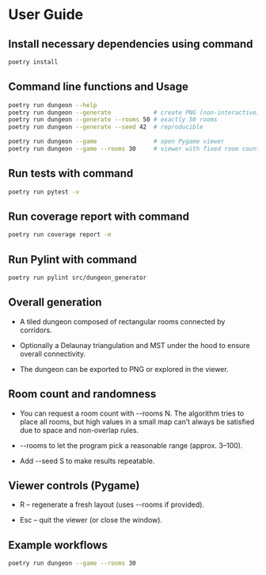 # User Guide
## Install necessary dependencies using command
```bash
poetry install 
```

## Command line functions and Usage
```bash
poetry run dungeon --help
poetry run dungeon --generate            # create PNG (non-interactive)
poetry run dungeon --generate --rooms 50 # exactly 50 rooms
poetry run dungeon --generate --seed 42  # reproducible

poetry run dungeon --game                # open Pygame viewer
poetry run dungeon --game --rooms 30     # viewer with fixed room count
```

## Run tests with command
```bash
poetry run pytest -v
```

## Run coverage report with command
```bash
poetry run coverage report -m
```

## Run Pylint with command
```bash
poetry run pylint src/dungeon_generator
```

## Overall generation

- A tiled dungeon composed of rectangular rooms connected by corridors.

- Optionally a Delaunay triangulation and MST under the hood to ensure overall connectivity.

- The dungeon can be exported to PNG or explored in the viewer.

## Room count and randomness

- You can request a room count with --rooms N. The algorithm tries to place all rooms, but high values in a small map can’t always be satisfied due to space and non-overlap rules.

- --rooms to let the program pick a reasonable range (approx. 3–100).

- Add --seed S to make results repeatable.

## Viewer controls (Pygame)

- R – regenerate a fresh layout (uses --rooms if provided).

- Esc – quit the viewer (or close the window).

## Example workflows
```bash
poetry run dungeon --game --rooms 30
```